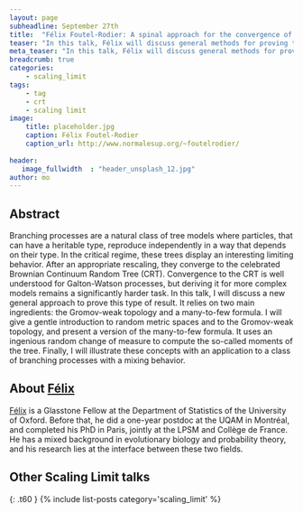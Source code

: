 ```yaml
---
layout: page
subheadline: September 27th
title:  "Félix Foutel-Rodier: A spinal approach for the convergence of branching processes to the Brownian CRT"
teaser: "In this talk, Félix will discuss general methods for proving that the limit for a given branching process is the Brownian Continuum Random Tree (CRT)"
meta_teaser: "In this talk, Félix will discuss general methods for proving that the limit for a given branching process is the Brownian Continuum Random Tree (CRT) "
breadcrumb: true
categories:
    - scaling_limit
tags:
    - tag
    - crt
    - scaling limit
image:
    title: placeholder.jpg
    caption: Félix Foutel-Rodier
    caption_url: http://www.normalesup.org/~foutelrodier/
    
header:
   image_fullwidth  : "header_unsplash_12.jpg"
author: mo
---
```


## Abstract

Branching processes are a natural class of tree models where particles, that can have a heritable type, reproduce independently in a way that depends on their type. In the critical regime, these trees display an interesting limiting behavior. After an appropriate rescaling, they converge to the celebrated Brownian Continuum Random Tree (CRT). Convergence to the CRT is well understood for Galton-Watson processes, but deriving it for more complex models remains a significantly harder task. In this talk, I will discuss a new general approach to prove this type of result. It relies on two main ingredients: the Gromov-weak topology and a many-to-few formula. I will give a gentle introduction to random metric spaces and to the Gromov-weak topology, and present a version of the many-to-few formula. It uses an ingenious random change of measure to compute the so-called moments of the tree. Finally, I will illustrate these concepts with an application to a class of branching processes with a mixing behavior.


## About [Félix](http://www.normalesup.org/~foutelrodier/)

[Félix](http://www.normalesup.org/~foutelrodier/) is a Glasstone Fellow at the Department of Statistics of the University of Oxford. Before that, he did a one-year postdoc at the UQAM in Montréal, and completed his PhD in Paris, jointly at the LPSM and Collège de France. He has a mixed background in evolutionary biology and probability theory, and his research lies at the interface between these two fields.



## Other Scaling Limit talks
{: .t60 }
{% include list-posts category='scaling_limit' %}




